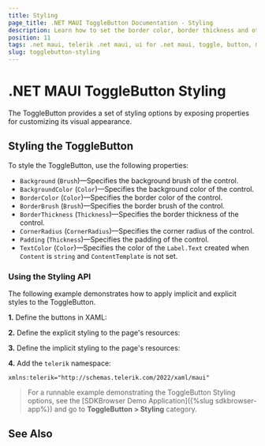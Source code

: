 ```yaml
---
title: Styling
page_title: .NET MAUI ToggleButton Documentation - Styling
description: Learn how to set the border color, border thickness and other styling properties of the Telerik ToggleButton for .NET MAUI.
position: 11
tags: .net maui, telerik .net maui, ui for .net maui, toggle, button, microsoft .net maui
slug: togglebutton-styling
---
```


# .NET MAUI ToggleButton Styling

The ToggleButton provides a set of styling options by exposing properties for customizing its visual appearance.

## Styling the ToggleButton

To style the ToggleButton, use the following properties:

* `Background` (`Brush`)&mdash;Specifies the background brush of the control.
* `BackgroundColor` (`Color`)&mdash;Specifies the background color of the control.
* `BorderColor` (`Color`)&mdash;Specifies the border color of the control.
* `BorderBrush` (`Brush`)&mdash;Specifies the border brush of the control.
* `BorderThickness` (`Thickness`)&mdash;Specifies the border thickness of the control.
* `CornerRadius` (`CornerRadius`)&mdash;Specifies the corner radius of the control.
* `Padding` (`Thickness`)&mdash;Specifies the padding of the control.
* `TextColor` (`Color`)&mdash;Specifies the color of the `Label.Text` created when `Content` is `string` and `ContentTemplate` is not set.

### Using the Styling API

The following example demonstrates how to apply implicit and explicit styles to the ToggleButton.

**1.** Define the buttons in XAML:

<snippet id='togglebutton-styling' />

**2.** Define the explicit styling to the page's resources:

<snippet id='togglebutton-styling-explicit' />

**3.** Define the implicit styling to the page's resources:

<snippet id='togglebutton-styling-implicit' />

**4.** Add the `telerik` namespace:

```XAML
xmlns:telerik="http://schemas.telerik.com/2022/xaml/maui"
```

> For a runnable example demonstrating the ToggleButton Styling options, see the [SDKBrowser Demo Application]({%slug sdkbrowser-app%}) and go to **ToggleButton > Styling** category.

## See Also


